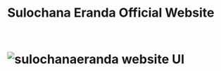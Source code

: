 <h1>Sulochana Eranda Official Website<h1>
<br>
<img src="https://sulochanaeranda.github.io/img/works/original-size/Screenshot%202022-02-02%20at%2016-48-39%20Sulochana%20Eranda%20Official%20WebSite.png" alt="sulochanaeranda website UI">
